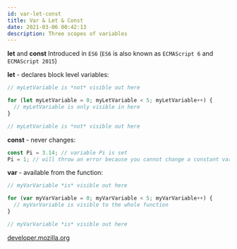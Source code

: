 ```yaml
---
id: var-let-const
title: Var & Let & Const
date: 2021-03-06 00:42:13
description: Three scopes of variables
---
```


**let** and **const** Introduced in `ES6` (`ES6` is also known as `ECMAScript 6`  and `ECMAScript 2015`)

**let** - declares block level variables:

```js
// myLetVariable is *not* visible out here

for (let myLetVariable = 0; myLetVariable < 5; myLetVariable++) {
  // myLetVariable is only visible in here
}

// myLetVariable is *not* visible out here
```

**const** - never changes:

```js
const Pi = 3.14; // variable Pi is set
Pi = 1; // will throw an error because you cannot change a constant variable.
```

**var** - available from the function:

```js
// myVarVariable *is* visible out here

for (var myVarVariable = 0; myVarVariable < 5; myVarVariable++) {
  // myVarVariable is visible to the whole function
}

// myVarVariable *is* visible out here
```

<a href='https://developer.mozilla.org/en-US/docs/Web/JavaScript/A_re-introduction_to_JavaScript#variables' class='external'>developer.mozilla.org</a>
